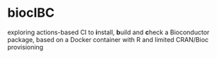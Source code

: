 # biocIBC

exploring actions-based CI to **i**nstall, **b**uild and **c**heck a Bioconductor package, based on a Docker container with R and limited
CRAN/Bioc provisioning
